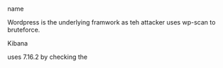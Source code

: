 


name

Wordpress is the underlying framwork as teh attacker uses wp-scan to bruteforce.

Kibana

uses 7.16.2 by checking the
